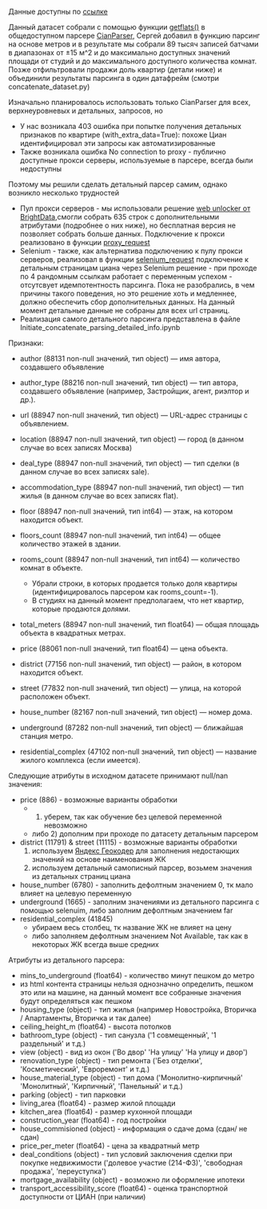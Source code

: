 Данные доступны по [ссылке](https://docs.google.com/spreadsheets/d/1ELdfCPNquxhM2xncnTkmP54wVcz2wNFs/edit?usp=sharing&ouid=111936223586231967866&rtpof=true&sd=true)

Данный датасет собрали с помощью функции [getflats()](https://github.com/lenarsaitov/cianparser/tree/main?tab=readme-ov-file#метод-get_flats) в общедоступном парсере [CianParser](https://github.com/lenarsaitov/cianparser/tree/main), Сергей добавил в функцию парсинг на основе метров и в результате мы собрали 89 тысяч записей батчами в диапазонах от ±15 м^2 и до максимально доступных значений площади от студий и до максимального доступного количества комнат. Позже отфильтровали продажи доль квартир (детали ниже) и объединили результаты парсинга в один датафрейм (смотри concatenate_dataset.py)


Изначально планировалось использовать только CianParser для всех, верхнеуровневых и детальных, запросов, но 
* У нас возникала 403 ошибка при попытке получения детальных признаков по квартире (with_extra_data=True): похоже Циан идентифицировал эти запросы как автоматизированные
* Также возникала ошибка No connection to proxy - публично доступные прокси серверы, используемые в парсере, всегда были недоступны

Поэтому мы решили сделать детальный парсер самим, однако возникло несколько трудностей
* Пул прокси серверов - мы использовали решение [web unlocker от BrightData](https://brightdata.com/products/web-unlocker),смогли собрать 635 строк с дополнительными атрибутами (подробнее о них ниже), но бесплатная версия не позволяет собрать больше данных. Подключение к прокси реализовано в функции [proxy_request](https://github.com/AI-Masters-Team-18/team18_yp_realestate_price_forecast_v1/blob/cian_detail_page_parse_feature/parse_detailed_cian_page.py)
* Selenium - также, как альтернатива подключению к пулу прокси серверов, реализовал в функции [selenium_request](https://github.com/AI-Masters-Team-18/team18_yp_realestate_price_forecast_v1/blob/cian_detail_page_parse_feature/parse_detailed_cian_page.py) подключение к детальным страницам циана через Selenium решение - при проходе по 4 рандомным ссылкам работает с переменным успехом - отсутсвует идемпотентность парсинга. Пока не разобрались, в чем причины такого поведения, но это решение хоть и медленнее, должно обеспечить сбор дополнительных данных. На данный момент детальные данные не собраны для всех url страниц.
* Реализация самого детального парсинга представлена в файле Initiate_concatenate_parsing_detailed_info.ipynb

Признаки:
* author (88131 non-null значений, тип object) — имя автора, создавшего объявление

* author_type (88216 non-null значений, тип object) — тип автора, создавшего объявление (например, Застройщик, агент, риэлтор и др.).

* url (88947 non-null значений, тип object) — URL-адрес страницы с объявлением.

* location (88947 non-null значений, тип object) — город (в данном случае во всех записях Москва)

* deal_type (88947 non-null значений, тип object) — тип сделки (в данном случае во всех записях sale).

* accommodation_type (88947 non-null значений, тип object) — тип жилья (в данном случае во всех записях flat).

* floor (88947 non-null значений, тип int64) — этаж, на котором находится объект.

* floors_count (88947 non-null значений, тип int64) — общее количество этажей в здании.

* rooms_count (88947 non-null значений, тип int64) — количество комнат в объекте.
  * Убрали строки, в которых продается только доля квартиры (идентифицировалось парсером как rooms_count=-1).
  * В студиях на данный момент предполагаем, что нет квартир, которые продаются долями.

* total_meters (88947 non-null значений, тип float64) — общая площадь объекта в квадратных метрах.

* price (88061 non-null значений, тип float64) — цена объекта.

* district (77156 non-null значений, тип object) — район, в котором находится объект.

* street (77832 non-null значений, тип object) — улица, на которой расположен объект.

* house_number (82167 non-null значений, тип object) — номер дома.

* underground (87282 non-null значений, тип object) — ближайшая станция метро.

* residential_complex (47102 non-null значений, тип object) — название жилого комплекса (если имеется).

Следующие атрибуты в исходном датасете принимают null/nan значения:

* price (886) - возможные варианты обработки
  * 1) уберем, так как обучение без целевой переменной невозможно
  * либо 2) дополним при проходе по датасету детальным парсером
* district (11791) & street (11115) - возможные варианты обработки
  1) используем [Яндекс Геокодер](https://yandex.ru/dev/geocode/doc/ru/) для заполнения недостающих значений на основе наименования ЖК
  2) используем детальный самописный парсер, возьмем значения из детальных страниц циана
* house_number (6780) - заполнить дефолтным значением 0, тк мало влияет на целевую переменную
* underground (1665) - заполним значениями из детального парсинга c помощью selenuim, либо заполним дефолтным значением far
* residential_complex (41845)
  * убираем весь столбец, тк название ЖК не влияет на цену
  * либо заполняем дефолтным значением Not Available, так как в некоторых ЖК всегда выше средних

Атрибуты из детального парсера:
* mins_to_underground (float64) - количество минут пешком до метро
 * из html контента страницы нельзя однозначно определить, пешком это или на машине, на данный момент все собранные значения будут определяться как пешком
* housing_type (object) - тип жилья (например Новостройка, Вторичка / Апартаменты, Вторичка и так далее)
* ceiling_height_m (float64) - высота потолков
* bathroom_type (object) - тип санузла ('1 совмещенный', '1 раздельный' и т.д.)
* view (object) - вид из окон ('Во двор' 'На улицу' 'На улицу и двор')
* renovation_type (object) - тип ремонта ('Без отделки', 'Косметический', 'Евроремонт' и т.д.)
* house_material_type (object) - тип дома ('Монолитно-кирпичный' 'Монолитный', 'Кирпичный', 'Панельный' и т.д.)
* parking (object) - тип парковки
* living_area (float64) - размер жилой площади 
* kitchen_area (float64) - размер кухонной площади
* construction_year (float64) - год постройки
* house_commisioned (object) -  информация о сдаче дома (сдан/ не сдан)
* price_per_meter (float64) - цена за квадратный метр
* deal_conditions (object) - тип условий заключения сделки при покупке недвижимости ('долевое участие (214-ФЗ)', 'свободная продажа', 'переуступка')
* mortgage_availability (object) - возможно ли оформление ипотеки
* transport_accessibility_score (float64) - оценка транспортной доступности от ЦИАН (при наличии)
